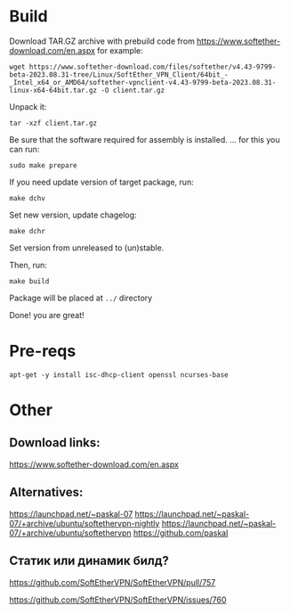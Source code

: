 # Build

Download TAR.GZ archive with prebuild code from https://www.softether-download.com/en.aspx
for example:

```
wget https://www.softether-download.com/files/softether/v4.43-9799-beta-2023.08.31-tree/Linux/SoftEther_VPN_Client/64bit_-_Intel_x64_or_AMD64/softether-vpnclient-v4.43-9799-beta-2023.08.31-linux-x64-64bit.tar.gz -O client.tar.gz
```

Unpack it:
```
tar -xzf client.tar.gz
```


Be sure that the software required for assembly is installed.
... for this you can run:

```
sudo make prepare
```

If you need update version of target package, run:

```
make dchv
```

Set new version, update chagelog:

```
make dchr
```

Set version from unreleased to (un)stable.

Then, run:
```
make build
```
Package will be placed at `../` directory

Done! you are great!

# Pre-reqs

```
apt-get -y install isc-dhcp-client openssl ncurses-base
```

# Other

## Download links:

https://www.softether-download.com/en.aspx

## Alternatives:

https://launchpad.net/~paskal-07
https://launchpad.net/~paskal-07/+archive/ubuntu/softethervpn-nightly
https://launchpad.net/~paskal-07/+archive/ubuntu/softethervpn
https://github.com/paskal


## Статик или динамик билд?

https://github.com/SoftEtherVPN/SoftEtherVPN/pull/757

https://github.com/SoftEtherVPN/SoftEtherVPN/issues/760
